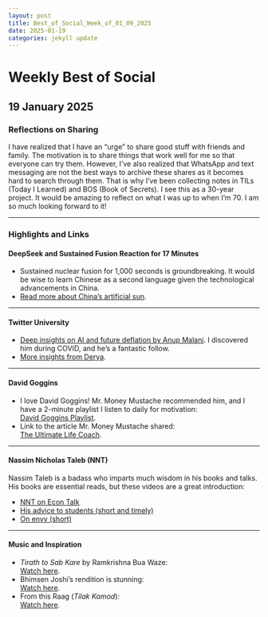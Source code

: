 ```yaml
---
layout: post
title: Best_of_Social_Week_of_01_09_2025
date: 2025-01-19
categories: jekyll update
---
```


# Weekly Best of Social

## 19 January 2025

### Reflections on Sharing

I have realized that I have an “urge” to share good stuff with friends and family. The motivation is to share things that work well for me so that everyone can try them. However, I’ve also realized that WhatsApp and text messaging are not the best ways to archive these shares as it becomes hard to search through them. That is why I’ve been collecting notes in TILs (Today I Learned) and BOS (Book of Secrets). I see this as a 30-year project. It would be amazing to reflect on what I was up to when I’m 70. I am so much looking forward to it!

---

### Highlights and Links

#### DeepSeek and Sustained Fusion Reaction for 17 Minutes

- Sustained nuclear fusion for 1,000 seconds is groundbreaking. It would be wise to learn Chinese as a second language given the technological advancements in China.
- [Read more about China’s artificial sun](https://www.livescience.com/planet-earth/nuclear-energy/chinas-artificial-sun-shatters-nuclear-fusion-record-by-generating-steady-loop-of-plasma-for-1-000-seconds).

---

#### Twitter University

- [Deep insights on AI and future deflation by Anup Malani](https://x.com/anup_malani/status/1883179533307957696?s=46). I discovered him during COVID, and he’s a fantastic follow.
- [More insights from Derya](https://x.com/deryatr_/status/1883208036300497228?s=46).

---

#### David Goggins

- I love David Goggins! Mr. Money Mustache recommended him, and I have a 2-minute playlist I listen to daily for motivation:  
  [David Goggins Playlist](https://youtube.com/playlist?list=PLoj4Jcaxk9gVKpirIN7OxC3mUGmEnthKD&si=Oh8jKtPgHIlg2Umj).
- Link to the article Mr. Money Mustache shared:  
  [The Ultimate Life Coach](https://www.mrmoneymustache.com/2024/05/18/the-ultimate-life-coach/).

---

#### Nassim Nicholas Taleb (NNT)

Nassim Taleb is a badass who imparts much wisdom in his books and talks. His books are essential reads, but these videos are a great introduction:

- [NNT on Econ Talk](https://youtu.be/OF0t-1T02ro?si=OYIG1j2SEAOC9igb)
- [His advice to students (short and timely)](https://youtube.com/shorts/EcknMa8pp8w?si=x-AhoM5NTL_e0lZi)
- [On envy (short)](https://youtube.com/shorts/ehr42ral9NY?si=47031Vc4-x4wiO_8)

---

#### Music and Inspiration

- _Tirath to Sab Kare_ by Ramkrishna Bua Waze:  
  [Watch here](https://youtu.be/BTgBmGxWgbI?si=plIIObbReYvbMN1w).
- Bhimsen Joshi’s rendition is stunning:  
  [Watch here](https://youtu.be/IMZ8Y0n4YNs?si=ZEmhacq6Pw_LNw52).
- From this Raag (_Tilak Kamod_):  
  [Watch here](https://youtu.be/Ssw26FGBUh4?si=5Fim4-FgYDDq_-9W).
